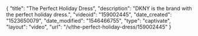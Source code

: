 {
    "title": "The Perfect Holiday Dress",
    "description": "DKNY is the brand with the perfect holiday dress.",
    "videoid": "159002445",
    "date_created": "1523650079",
    "date_modified": "1546466755",
    "type": "captivate",
    "layout": "video",
    "url": "\/v\/the-perfect-holiday-dress\/159002445"
}